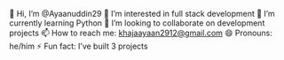👋 Hi, I’m @Ayaanuddin29
👀 I’m interested in full stack development
🌱 I’m currently learning Python
💞️ I’m looking to collaborate on development projects
📫 How to reach me: khajaayaan2912@gmail.com
😄 Pronouns: he/him
⚡ Fun fact: I’ve built 3 projects
<!---
Ayaanuddin29/Ayaanuddin29 is a ✨ special ✨ repository because its `README.md` (this file) appears on your GitHub profile.
You can click the Preview link to take a look at your changes.
--->
